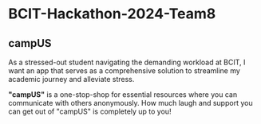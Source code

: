 # BCIT-Hackathon-2024-Team8

## campUS

As a stressed-out student navigating the demanding workload at BCIT, I want an app that serves as a comprehensive solution to streamline my academic journey and alleviate stress. 

**"campUS"** is a one-stop-shop for essential resources where you can communicate with others anonymously. How much laugh and support you can get out of "campUS" is completely up to you!